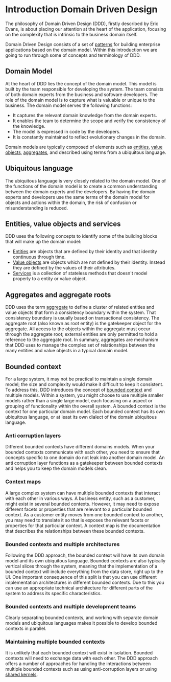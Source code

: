 # Introduction Domain Driven Design

The philosophy of Domain Driven Design (DDD), firstly described by Eric Evans, is about placing our attention at the heart of the application, focusing on the complexity that is intrinsic to the business domain itself.

Domain Driven Design consists of a set of [patterns](building_blocks_ddd.html) for building enterprise applications based on the domain model. Within this introduction we are going to run through some of concepts and terminology of DDD.

## Domain Model

At the heart of DDD lies the concept of the domain model. This model is built by the team responsible for developing the system. The team consists of both domain experts from the business and software developers. The role of the domain model is to capture what is valuable or unique to the business. The domain model serves the following functions:

* It captures the relevant domain knowledge from the domain experts.
* It enables the team to determine the scope and verify the consistency of the knowledge.
* The model is expressed in code by the developers.
* It is constantly maintained to reflect evolutionary changes in the domain.

Domain models are typically composed of elements such as [entities](entities.html), [value objects](value_objects.html), [aggregates](aggregates.html), and described using terms from a ubiquitous language.

## Ubiquitous language

The ubiquitous language is very closely related to the domain model. One of the functions of the domain model is to create a common understanding between the domain experts and the developers. By having the domain experts and developers use the same terms of the domain model for objects and actions within the domain, the risk of confusion or misunderstanding is reduced.

## Entities, value objects and services

DDD uses the following concepts to identify some of the building blocks that will make up the domain model:

* [Entities](entities.html) are objects that are defined by their identity and that identity continuous through time.
* [Value objects](value_object.html) are objects which are not defined by their identity. Instead they are defined by the values of their attributes.
* [Services](services.html) is a collection of stateless methods that doesn't model properly to a entity or value object.

## Aggregates and aggregate roots

DDD uses the term [aggregate](aggregates.html) to define a cluster of related entities and value objects that form a consistency boundary within the system. That consistency boundary is usually based on transactional consistency.
The aggregate root (also known as root entity) is the gatekeeper object for the aggregate. All access to the objects within the aggregate must occur through the aggregate root; external entities are only permitted to hold a reference to the aggregate root.
In summary, aggregates are mechanism that DDD uses to manage the complex set of relationships between the many entities and value objects in a typical domain model.

## Bounded context

For a large system, it may not be practical to maintain a single domain model; the size and complexity would make it difficult to keep it consistent. To address this, DDD introduces the concept of [bounded context](bounded_context.html) and multiple models. Within a system, you might choose to use multiple smaller models rather than a single large model, each focusing on a aspect or grouping of functionality within the overall system. A bounded context is the context for one particular domain model. Each bounded context has its own ubiquitous language, or at least its own dialect of the domain ubiquitous language.

### Anti corruption layers

Different bounded contexts have different domains models. When your bounded contexts communicate with each other, you need to ensure that concepts specific to one domain do not leak into another domain model. An anti corruption layer functions as a gatekeeper between bounded contexts and helps you to keep the domain models clean.

### Context maps

A large complex system can have multiple bounded contexts that interact with each other in various ways.
A business entity, such as a customer, might exist in several bounded contexts. However, it may need to expose different facets or properties that are relevant to a particular bounded context. As a customer entity moves from one bounded context to another, you may need to translate it so that is exposes the relevant facets or properties for that particular context. A context map is the documentation that describes the relationships between these bounded contexts.

### Bounded contexts and multiple architectures

Following the DDD approach, the bounded context will have its own domain model and its own ubiquitous language. Bounded contexts are also typically vertical slices through the system, meaning that the implementation of a bounded context will include everything from the data store, right up to the UI.
One important consequence of this split is that you can use different implementation architectures in different bounded contexts. Due to this you can use an appropriate technical architecture for different parts of the system to address its specific characteristics.

### Bounded contexts and multiple development teams

Clearly separating bounded contexts, and working with separate domain models and ubiquitous languages makes it possible to develop bounded contexts in parallel.

### Maintaining multiple bounded contexts

It is unlikely that each bounded context will exist in isolation. Bounded contexts will need to exchange data with each other. The DDD approach offers a number of approaches for handling the interactions between multiple bounded contexts such as using anti-corruption layers or using [shared kernels](shared_kernel.html).

